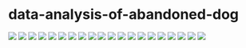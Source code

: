 # data-analysis-of-abandoned-dog
<img src="./image capture/20230221_172048_1.png">
<img src="./image capture/20230221_172048_2.png">
<img src="./image capture/20230221_172048_3.png">
<img src="./image capture/20230221_172048_4.png">
<img src="./image capture/20230221_172048_5.png">
<img src="./image capture/20230221_172048_6.png">
<img src="./image capture/20230221_172048_7.png">
<img src="./image capture/20230221_172048_8.png">
<img src="./image capture/20230221_172048_9.png">
<img src="./image capture/20230221_172048_10.png">
<img src="./image capture/20230221_172048_11.png">
<img src="./image capture/20230221_172048_12.png">
<img src="./image capture/20230221_172048_13.png">
<img src="./image capture/20230221_172048_14.png">
<img src="./image capture/20230221_172048_15.png">
<img src="./image capture/20230221_172048_16.png">
<img src="./image capture/20230221_172048_17.png">
<img src="./image capture/20230221_172048_18.png">
<img src="./image capture/20230221_172048_19.png">
<img src="./image capture/20230221_172048_20.png">
